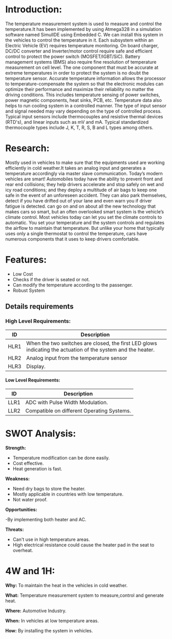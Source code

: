 # **Introduction:**

The temperature measurement system is used to measure and control the temperature.It has been implemented by using Atmega328 in a simulation software named SimulIDE using Embedded C. We can install this system in the vehicles to control the temperature in it. Each subsystem within an Electric Vehicle (EV) requires temperature monitoring. On board charger, DC/DC converter and Inverter/motor control require safe and efficient control to protect the power switch (MOSFET/IGBT/SiC). Battery management systems (BMS) also require fine resolution of temperature measurement on cell level. The one component that must be accurate at extreme temperatures in order to protect the system is no doubt the temperature sensor. Accurate temperature information allows the processor to temperature-compensate the system so that the electronic modules can optimize their performance and maximize their reliability no matter the driving conditions. This includes temperature sensing of power switches, power magnetic components, heat sinks, PCB, etc. Temperature data also helps to run cooling system in a controlled manner. The type of input sensor and signal needed may vary depending on the type of controlled process. Typical input sensors include thermocouples and resistive thermal devices (RTD's), and linear inputs such as mV and mA. Typical standardized thermocouple types include J, K, T, R, S, B and L types among others.

# **Research:**

Mostly used in vehicles to make sure that the equipments used are working efficiently in cold weather.It takes an analog input and generates a temperature accordingly via master slave communication. Today’s modern vehicles are smart! Automobiles today have the ability to prevent front and rear end collisions; they help drivers accelerate and stop safely on wet and icy road conditions; and they deploy a multitude of air bags to keep one safe in the event of an unforeseen accident. They can also park themselves, detect if you have drifted out of your lane and even warn you if driver fatigue is detected. can go on and on about all the new technology that makes cars so smart, but an often overlooked smart system is the vehicle’s climate control. Most vehicles today can let you set the climate controls to automatic. You set your temperature and the system controls and regulates the airflow to maintain that temperature. But unlike your home that typically uses only a single thermostat to control the temperature, cars have numerous components that it uses to keep drivers comfortable. 

# **Features:**

- Low Cost
- Checks if the driver is seated or not.
- Can modify the temperature according to the passenger.
- Robust System

## Details requirements
### High Level Requirements:
| ID | Description | 
|----| ------------| 
|HLR1  | When the two switches are closed, the first LED glows indicating the actuation of the system and the heater. | 
|HLR2  | Analog input from the temperature sensor | 
|HLR3  | Display. |		

#### Low Level Requirements:

| ID | Description |
|-------|------|
| LLR1 | ADC with Pulse Width Modulation.| 
| LLR2 | Compatible on different Operating Systems. |

 
# **SWOT Analysis:**

**Strength:**

- Temperature modification can be done easily.
- Cost effective.
- Heat generation is fast.

**Weakness:**
- Need dry bags to store the heater.
- Mostly applicable in countries with low temperature.
- Not water proof.

**Opportunities:**

-By implementing both heater and AC.

**Threats:**
- Can't use in high temperature areas.
- High electrical resistance could cause the heater pad in the seat to overheat.

# **4W and 1H:**

**Why:**
To maintain the heat in the vehicles in cold weather.

**What:**
Temperature measurement system to measure,control and generate heat.

**Where:**
Automotive Industry.

**When:**
In vehicles at low temperature areas.

**How:**
By installing the system in vehicles.
